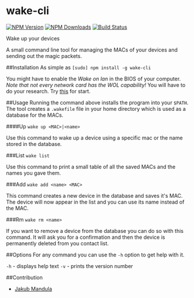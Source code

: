 wake-cli
====

  [![NPM Version][npm-image]][npm-url]
  [![NPM Downloads][downloads-image]][downloads-url]
  [![Build Status][travis-image]][travis-url]

Wake up your devices

A small command line tool for managing the MACs of your devices and sending out the magic packets.

##Installation
As simple as `[sudo] npm install -g wake-cli`

You might have to enable the *Wake on lan* in the BIOS of your computer. _Note that not every network card has the WOL capability!_ You will have to do your research. Try [this](http://www.howtogeek.com/70374/how-to-geek-explains-what-is-wake-on-lan-and-how-do-i-enable-it/) for start.

##Usage
  Running the command above installs the program into your `$PATH`. The tool creates a `.wakefile` file in your home directory which is used as a database for the MACs.

####Up
  `wake up <MAC>|<name>`

  Use this command to wake up a device using a specific mac or the name stored in the database.

###List
  `wake list`

  Use this command to print a small table of all the saved MACs and the names you gave them.

###Add
  `wake add <name> <MAC>`

  This command creates a new device in the database and saves it's MAC. The device will now appear in the list and you can use its name instead of the MAC.

###Rm
  `wake rm <name>`

  If you want to remove a device from the database you can do so with this command. It will ask you for a confirmation and then the device is permanently deleted from you contact list.

##Options
For any command you can use the `-h` option to get help with it.

  `-h` - displays help text
  `-v` - prints the version number

##Contribution
  * [Jakub Mandula](https://github.com/zpiman)

[npm-image]: https://img.shields.io/npm/v/wake-cli.svg?style=flat
[npm-url]: https://npmjs.org/package/wake-cli
[downloads-image]: https://img.shields.io/npm/dm/wake-cli.svg?style=flat
[downloads-url]: https://npmjs.org/package/wake-cli
[travis-image]: https://img.shields.io/travis/zpiman/wake-cli.svg?style=flat
[travis-url]: https://travis-ci.org/zpiman/wake-cli
